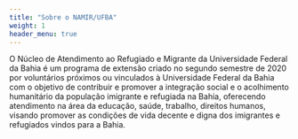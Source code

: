 ```yaml
---
title: "Sobre o NAMIR/UFBA"
weight: 1
header_menu: true
---
```


O Núcleo de Atendimento ao Refugiado e Migrante da Universidade Federal da Bahia é um programa de extensão criado no segundo semestre de 2020 por voluntários próximos ou vinculados à Universidade Federal da Bahia com o objetivo de contribuir e promover a integração social e  o acolhimento humanitário da população imigrante e refugiada na Bahia, oferecendo atendimento na área da educação, saúde, trabalho, direitos humanos, visando promover as condições de vida decente e digna dos imigrantes e refugiados vindos para a Bahia.
